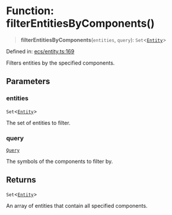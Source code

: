 # Function: filterEntitiesByComponents()

> **filterEntitiesByComponents**(`entities`, `query`): `Set`\<[`Entity`](../classes/Entity.md)\>

Defined in: [ecs/entity.ts:169](https://github.com/Forge-Game-Engine/Forge/blob/7a38cd584d26e8fac97f61bf2359fb32ea34a7fc/src/ecs/entity.ts#L169)

Filters entities by the specified components.

## Parameters

### entities

`Set`\<[`Entity`](../classes/Entity.md)\>

The set of entities to filter.

### query

[`Query`](../type-aliases/Query.md)

The symbols of the components to filter by.

## Returns

`Set`\<[`Entity`](../classes/Entity.md)\>

An array of entities that contain all specified components.
